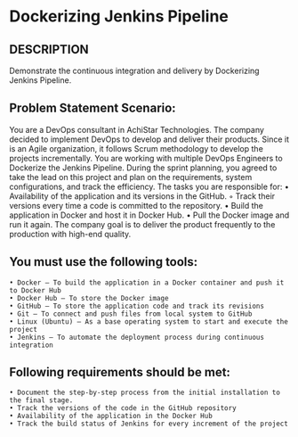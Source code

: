 # Dockerizing Jenkins Pipeline

## DESCRIPTION
Demonstrate the continuous integration and delivery by Dockerizing Jenkins Pipeline.
## Problem Statement Scenario: 
You are a DevOps consultant in AchiStar Technologies. The company decided to implement DevOps to develop and deliver their products. Since it is an Agile organization, it follows Scrum methodology to develop the projects incrementally. You are working with multiple DevOps Engineers to Dockerize the Jenkins Pipeline. During the sprint planning, you agreed to take the lead on this project and plan on the requirements, system configurations, and track the efficiency. The tasks you are responsible for: 
    • Availability of the application and its versions in the GitHub.
        ◦ Track their versions every time a code is committed to the repository.
    • Build the application in Docker and host it in Docker Hub.
    • Pull the Docker image and run it again.
The company goal is to deliver the product frequently to the production with high-end quality.

## You must use the following tools: 
    • Docker – To build the application in a Docker container and push it to Docker Hub
    • Docker Hub – To store the Docker image
    • GitHub – To store the application code and track its revisions
    • Git – To connect and push files from local system to GitHub
    • Linux (Ubuntu) – As a base operating system to start and execute the project
    • Jenkins – To automate the deployment process during continuous integration

## Following requirements should be met:
    • Document the step-by-step process from the initial installation to the final stage.
    • Track the versions of the code in the GitHub repository
    • Availability of the application in the Docker Hub
    • Track the build status of Jenkins for every increment of the project

